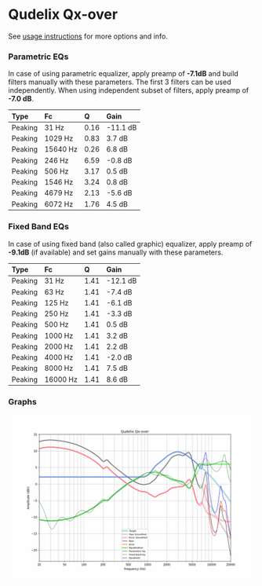 # Qudelix Qx-over
See [usage instructions](https://github.com/jaakkopasanen/AutoEq#usage) for more options and info.

### Parametric EQs
In case of using parametric equalizer, apply preamp of **-7.1dB** and build filters manually
with these parameters. The first 3 filters can be used independently.
When using independent subset of filters, apply preamp of **-7.0 dB**.

| Type    | Fc       |    Q | Gain     |
|:--------|:---------|:-----|:---------|
| Peaking | 31 Hz    | 0.16 | -11.1 dB |
| Peaking | 1029 Hz  | 0.83 | 3.7 dB   |
| Peaking | 15640 Hz | 0.26 | 6.8 dB   |
| Peaking | 246 Hz   | 6.59 | -0.8 dB  |
| Peaking | 506 Hz   | 3.17 | 0.5 dB   |
| Peaking | 1546 Hz  | 3.24 | 0.8 dB   |
| Peaking | 4679 Hz  | 2.13 | -5.6 dB  |
| Peaking | 6072 Hz  | 1.76 | 4.5 dB   |

### Fixed Band EQs
In case of using fixed band (also called graphic) equalizer, apply preamp of **-9.1dB**
(if available) and set gains manually with these parameters.

| Type    | Fc       |    Q | Gain     |
|:--------|:---------|:-----|:---------|
| Peaking | 31 Hz    | 1.41 | -12.1 dB |
| Peaking | 63 Hz    | 1.41 | -7.4 dB  |
| Peaking | 125 Hz   | 1.41 | -6.1 dB  |
| Peaking | 250 Hz   | 1.41 | -3.3 dB  |
| Peaking | 500 Hz   | 1.41 | 0.5 dB   |
| Peaking | 1000 Hz  | 1.41 | 3.2 dB   |
| Peaking | 2000 Hz  | 1.41 | 2.2 dB   |
| Peaking | 4000 Hz  | 1.41 | -2.0 dB  |
| Peaking | 8000 Hz  | 1.41 | 7.5 dB   |
| Peaking | 16000 Hz | 1.41 | 8.6 dB   |

### Graphs
![](./Qudelix%20Qx-over.png)